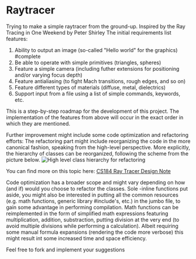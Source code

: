 # Raytracer
Trying to make a simple raytracer from the ground-up. Inspired by the Ray Tracing in One Weekend by Peter Shirley
The initial requirements list features:
1. Ability to output an image (so-called "Hello world" for the graphics) #complete
2. Be able to operate with simple primitives (triangles, spheres)
3. Feature a simple camera (including futher extensions for positioning and/or varying focus depth)
4. Feature antialiasing (to fight Mach transitions, rough edges, and so on)
5. Feature different types of materials (diffuse, metal, dielectrics)
6. Support input from a file using a list of simple commands, keywords, etc.

This is a step-by-step roadmap for the development of this project. 
The implementation of the features from above will occur in the exact order in which they are mentioned.

Further improvement might include some code optimization and refactoring efforts:
  The refactoring part might include reorganizing the code in the more canonical fashion, 
  speaking from the high-level perspective. More explicitly, the hierarchy of classes can
  be reorganized, following the scheme from the picture below.
  ![](https://inst.eecs.berkeley.edu//~cs184/fa09/resources/raytracing.files/raytracer.png "High level class hierarchy for refactoring")
  
  You can find more on this topic here: [CS184 Ray Tracer Design Note](https://link-url-here.org)
  
  Code optimization has a broader scope and might vary depending on how (and if) would you 
  choose to refactor the classes. Sole -inline functions put aside, you might also be 
  interested in putting all the common resources (e.g. math functions, generic library 
  #include's, etc.) in the jumbo file, to gain some advantage in performing compilation.
  Math functions can be reimplemented in the form of simplified math expressions featuring 
  multiplication, addition, substraction, putting division at the very end (to avoid 
  multiple divisions while performing a calculation). Albeit requiring some manual formula
  expansions (rendering the code more verbose) this might result int some increased time and
  space efficiency.
  
Feel free to fork and implement your suggestions
